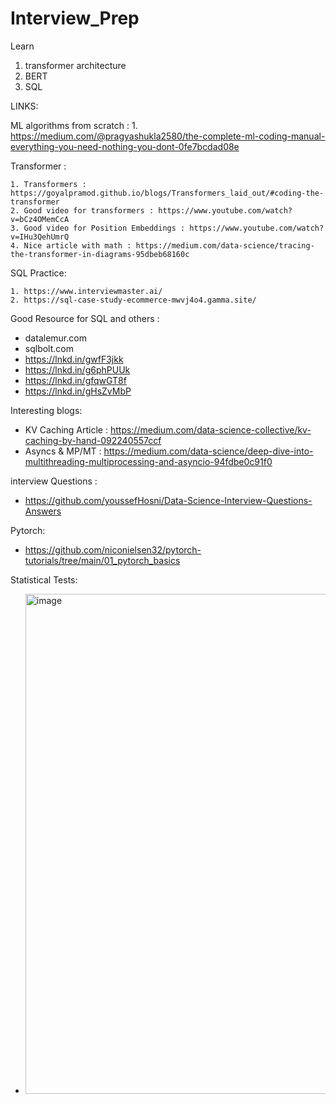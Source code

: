 # Interview_Prep


Learn

1. transformer architecture
2. BERT
3. SQL


LINKS:

ML algorithms from scratch :
    1. https://medium.com/@pragyashukla2580/the-complete-ml-coding-manual-everything-you-need-nothing-you-dont-0fe7bcdad08e 

Transformer :

    1. Transformers : https://goyalpramod.github.io/blogs/Transformers_laid_out/#coding-the-transformer
    2. Good video for transformers : https://www.youtube.com/watch?v=bCz4OMemCcA 
    3. Good video for Position Embeddings : https://www.youtube.com/watch?v=IHu3QehUmrQ
    4. Nice article with math : https://medium.com/data-science/tracing-the-transformer-in-diagrams-95dbeb68160c

SQL Practice:

    1. https://www.interviewmaster.ai/
    2. https://sql-case-study-ecommerce-mwvj4o4.gamma.site/


Good Resource for SQL and others :
- datalemur.com
- sqlbolt.com
- https://lnkd.in/gwfF3jkk
- https://lnkd.in/g6phPUUk
- https://lnkd.in/gfqwGT8f
- https://lnkd.in/gHsZvMbP

Interesting blogs:
- KV Caching Article : https://medium.com/data-science-collective/kv-caching-by-hand-092240557ccf
- Asyncs & MP/MT : https://medium.com/data-science/deep-dive-into-multithreading-multiprocessing-and-asyncio-94fdbe0c91f0

interview Questions :
- https://github.com/youssefHosni/Data-Science-Interview-Questions-Answers

Pytorch:
- https://github.com/niconielsen32/pytorch-tutorials/tree/main/01_pytorch_basics


Statistical Tests:
- <img width="800" height="800" alt="image" src="https://github.com/user-attachments/assets/a38806b5-d022-4e4a-b15a-e46e95186156" />


